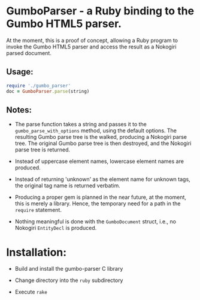 GumboParser - a Ruby binding to the Gumbo HTML5 parser.
===========

At the moment, this is a proof of concept, allowing a Ruby program to invoke
the Gumbo HTML5 parser and access the result as a Nokogiri parsed document.

Usage:
-----

```ruby
require './gumbo_parser'
doc = GumboParser.parse(string)
```

Notes:
-----

* The parse function takes a string and passes it to the
<code>gumbo_parse_with_options</code> method, using the default options.
The resulting Gumbo parse tree is the walked, producing a Nokogiri parse tree.
The original Gumbo parse tree is then destroyed, and the Nokogiri parse tree
is returned. 

* Instead of uppercase element names, lowercase element names are produced.

* Instead of returning 'unknown' as the element name for unknown tags, the
original tag name is returned verbatim.

* Producing a proper gem is planned in the near future, at the moment, this is
merely a library.  Hence, the temporary need for a path in the `require` 
statement.

* Nothing meaningful is done with the `GumboDocument` struct, i.e., no
Nokogiri `EntityDecl` is produced.

Installation:
============

* Build and install the gumbo-parser C library

* Change directory into the `ruby` subdirectory

* Execute `rake`

